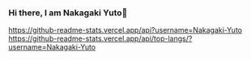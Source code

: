 ### Hi there, I am Nakagaki Yuto👋

https://github-readme-stats.vercel.app/api?username=Nakagaki-Yuto
https://github-readme-stats.vercel.app/api/top-langs/?username=Nakagaki-Yuto
